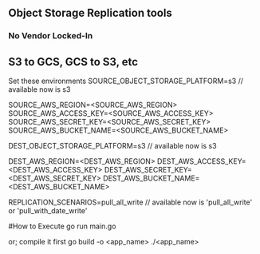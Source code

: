 ## Object Storage Replication tools
### No Vendor Locked-In

## S3 to GCS, GCS to S3, etc

Set these environments
SOURCE_OBJECT_STORAGE_PLATFORM=s3
// available now is s3

SOURCE_AWS_REGION=<SOURCE_AWS_REGION>
SOURCE_AWS_ACCESS_KEY=<SOURCE_AWS_ACCESS_KEY>
SOURCE_AWS_SECRET_KEY=<SOURCE_AWS_SECRET_KEY>
SOURCE_AWS_BUCKET_NAME=<SOURCE_AWS_BUCKET_NAME>

DEST_OBJECT_STORAGE_PLATFORM=s3
// available now is s3

DEST_AWS_REGION=<DEST_AWS_REGION>
DEST_AWS_ACCESS_KEY=<DEST_AWS_ACCESS_KEY>
DEST_AWS_SECRET_KEY=<DEST_AWS_SECRET_KEY>
DEST_AWS_BUCKET_NAME=<DEST_AWS_BUCKET_NAME>


REPLICATION_SCENARIOS=pull_all_write
// available now is 'pull_all_write' or 'pull_with_date_write'

#How to Execute
go run main.go

or; compile it first
go build -o <app_name>
./<app_name>